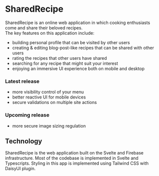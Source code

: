 # SharedRecipe

SharedRecipe is an online web application in which cooking enthusiasts come and share their beloved recipes.  
The key features on this application include:
- building personal profile that can be visited by other users
- creating & editing blog-post-like recipes that can be shared with other users
- rating the recipes that other users have shared
- searching for any recipe that might suit your interest
- enjoying an immersive UI experience both on mobile and desktop

### Latest release
- more visibility control of your menu
- better reactive UI for mobile devices
- secure validations on multiple site actions

### Upcoming release
- more secure image sizing regulation

## Technology

SharedRecipe is the web application built on the Svelte and Firebase infrastructure. 
Most of the codebase is implemented in Svelte and Typescripts.
Styling in this app is implemented using Tailwind CSS with DaisyUI plugin.